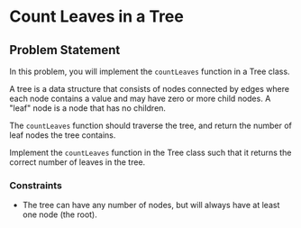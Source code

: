 # Count Leaves in a Tree

## Problem Statement

In this problem, you will implement the `countLeaves` function in a Tree class.

A tree is a data structure that consists of nodes connected by edges where each node contains a value and may have zero or more child nodes. A "leaf" node is a node that has no children.

The `countLeaves` function should traverse the tree, and return the number of leaf nodes the tree contains.

Implement the `countLeaves` function in the Tree class such that it returns the correct number of leaves in the tree.

### Constraints

- The tree can have any number of nodes, but will always have at least one node (the root).

